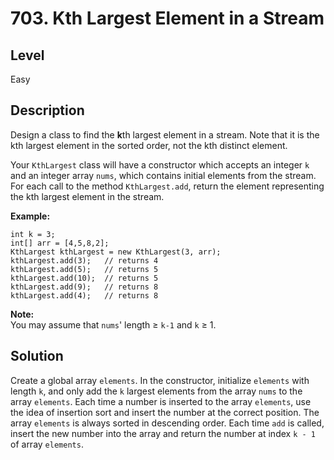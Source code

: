 # 703. Kth Largest Element in a Stream
## Level
Easy

## Description
Design a class to find the **k**th largest element in a stream. Note that it is the kth largest element in the sorted order, not the kth distinct element.

Your `KthLargest` class will have a constructor which accepts an integer `k` and an integer array `nums`, which contains initial elements from the stream. For each call to the method `KthLargest.add`, return the element representing the kth largest element in the stream.

**Example:**
```
int k = 3;
int[] arr = [4,5,8,2];
KthLargest kthLargest = new KthLargest(3, arr);
kthLargest.add(3);   // returns 4
kthLargest.add(5);   // returns 5
kthLargest.add(10);  // returns 5
kthLargest.add(9);   // returns 8
kthLargest.add(4);   // returns 8
```
**Note:**\
You may assume that `nums`' length ≥ `k-1` and `k` ≥ 1.

## Solution
Create a global array `elements`. In the constructor, initialize `elements` with length `k`, and only add the `k` largest elements from the array `nums` to the array `elements`. Each time a number is inserted to the array `elements`, use the idea of insertion sort and insert the number at the correct position. The array `elements` is always sorted in descending order. Each time `add` is called, insert the new number into the array and return the number at index `k - 1` of array `elements`.
